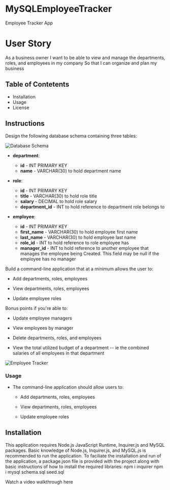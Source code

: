 # MySQLEmployeeTracker
Employee Tracker App
# User Story

As a business owner
I want to be able to view and manage the departments, roles, and employees in my company
So that I can organize and plan my business
##  Table of Contetents
* Installation
* Usage
* License
## Instructions

Design the following database schema containing three tables:

![Database Schema](Assets/schema.png)

* **department**:

  * **id** - INT PRIMARY KEY
  * **name** - VARCHAR(30) to hold department name

* **role**:

  * **id** - INT PRIMARY KEY
  * **title** -  VARCHAR(30) to hold role title
  * **salary** -  DECIMAL to hold role salary
  * **department_id** -  INT to hold reference to department role belongs to

* **employee**:

  * **id** - INT PRIMARY KEY
  * **first_name** - VARCHAR(30) to hold employee first name
  * **last_name** - VARCHAR(30) to hold employee last name
  * **role_id** - INT to hold reference to role employee has
  * **manager_id** - INT to hold reference to another employee that manages the employee being Created. This field may be null if the employee has no manager
  
Build a command-line application that at a minimum allows the user to:

  * Add departments, roles, employees

  * View departments, roles, employees

  * Update employee roles

Bonus points if you're able to:

  * Update employee managers

  * View employees by manager

  * Delete departments, roles, and employees

  * View the total utilized budget of a department -- ie the combined salaries of all employees in that department

![Employee Tracker](Assets/employee-tracker.gif)

### Usage

* The command-line application should allow users to:

  * Add departments, roles, employees

  * View departments, roles, employees

  * Update employee roles

## Installation
This application requires Node.js JavaScript Runtime, Inquirer.js and MySQL packages. Basic knowledge of Node.js, Inquirer.js, and MySQL.js is recommended to run the application. To faciliate the installation and run of the application, a package.json file is provided with the project along with basic instructions of how to install the required libraries:
npm i inquirer
npm i mysql
schema.sql
seed.sql

Watch a video walkthrough here

## 
